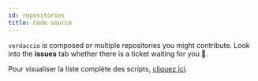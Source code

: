 ```yaml
---
id: repositories
title: Code source
---
```


`verdaccio` is composed or multiple repositories you might contribute. Look into the **issues** tab whether there is a ticket waiting for you 🤠.

Pour visualiser la liste complète des scripts, [cliquez ici](https://github.com/verdaccio/verdaccio/wiki/Repositories).